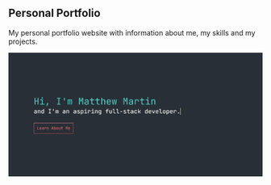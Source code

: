 ## Personal Portfolio

My personal portfolio website with information about me, my skills and my projects.

![Portfolio Website](./public/images/landingscreen.JPG)
